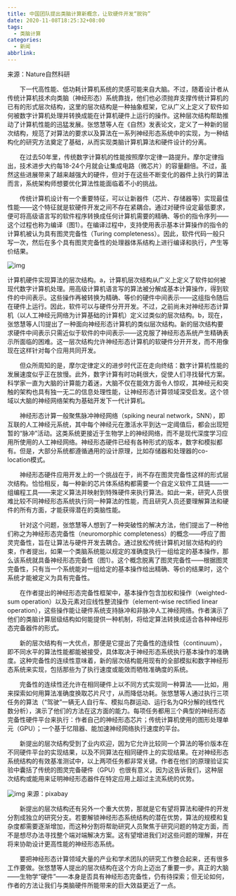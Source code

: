 ```yaml
---
title: 中国团队提出类脑计算新概念，让软硬件开发“脱钩”
date: 2020-11-08T18:25:32+08:00
tags:
  - 类脑计算
categories:
  - 新闻
abbrlink:
---
```


来源：Nature自然科研

　　下一代高性能、低功耗计算机系统的灵感可能来自大脑。不过，随着设计者从传统计算机技术向类脑（神经形态）系统靠拢，他们也必须抛弃支撑传统计算机的已有的形式层次结构，这里的层次结构是一种抽象框架，它从广义上定义了软件如何被数字计算机处理并转换成能在计算机硬件上运行的操作。这种层次结构帮助推动了计算机性能的迅猛发展。张悠慧等人在《自然》发表论文，定义了一种新的层次结构，规范了对算法的要求以及算法在一系列神经形态系统中的实现，为一种结构化的研究方法奠定了基础，从而实现类脑计算机算法和硬件设计的分离。

　　在过去50年里，传统数字计算机的性能按照摩尔定律一路提升。摩尔定律指出，技术进步大约每18-24个月就会让集成电路（微芯片）的容量翻倍。不过，虽然这些进展带来了越来越强大的硬件，但对于在这些不断变化的器件上执行的算法而言，系统架构师想要优化算法性能面临着不小的挑战。

　　传统计算机设计有一个重要特征，可以让新器件（芯片、存储器等）实现最佳性能——这个特征就是软硬件开发之间不存在紧耦合。通过对硬件设定最低要求，便可将高级语言写的软件程序转换成任何计算机需要的精确、等价的指令序列——这个过程也称为编译（图1）。在编译过程中，支持使用表示基本计算操作的指令的计算机被认为具有图灵完备性（Turing completeness）。因此，软件代码一般只写一次，然后在多个具有图灵完备性的处理器体系结构上进行编译和执行，产生等价结果。

![img](https://cdn.jsdelivr.net/gh/yakeing/Documentation@main/Hexo/images/6ba8-kcieywa2051963.jpg)

 计算机硬件实现算法的层次结构。a，计算机层次结构从广义上定义了软件如何被现代数字计算机处理。用高级计算机语言写的算法被分解成基本计算操作，得到软件的中间表示。这些操作再被转换为精确、等价的硬件中间表示——这组指令随后在硬件上运行。因此，软件可以与硬件分开开发。不过，之前尚未对神经形态计算机（以人工神经元网络为计算基础的计算机）定义过类似的层次结构。b，现在，张悠慧等人[1]提出了一种面向神经形态计算机的类似层次结构。新的层次结构要求硬件中间表示只需近似于软件的中间表示——这克服了神经形态系统产生精确表示所面临的困难。这一层次结构允许神经形态计算机的软硬件分开开发，而不用像现在这样针对每个应用共同开发。

　　但众所周知的是，摩尔定律定义的进步时代正在走向终结：数字计算机性能的发展速度似乎正在放慢。此外，数字计算有时功耗很大，促使人们寻找替代方案。科学家一直为大脑的计算能力着迷，大脑不仅在能效方面令人惊叹，其神经元和突触的架构也具有独一无二的信息处理性能，让神经形态计算领域深受启发。这个领域以大脑的神经网络架构为基础开发下一代计算机。

　　神经形态计算一般聚焦脉冲神经网络（spiking neural network，SNN），即互联的人工神经元系统，其中每个神经元在激活水平到达一定阈值后，都会出现短暂的“脉冲”活动。这类系统更接近于生物学上的神经网络，而不是现代深度学习应用所使用的人工神经网络。神经形态硬件已经有各种形式的版本，数字和模拟都有。但是，大部分系统都遵循通用的设计原理，比如存储器和处理器的co-location模式。

　　神经形态硬件应用开发上的一个挑战在于，尚不存在图灵完备性这样的形式层次结构。恰恰相反，每一种新的芯片体系结构都需要一个自定义软件工具链——一组编程工具——来定义算法并映射到特殊硬件来执行算法。如此一来，研究人员很难比较不同神经形态系统执行同一种算法的性能，而且研究人员还要理解算法和硬件的所有方面，才能获得潜在的类脑性能。

　　针对这个问题，张悠慧等人想到了一种突破性的解决方法，他们提出了一种他们称之为神经形态完备性（neuromorphic completeness）的概念——呼应了图灵完备性，旨在让算法与硬件开发去耦合。通过放松传统计算机对层次结构的约束，作者提出，如果一个类脑系统能以规定的准确度执行一组给定的基本操作，那么该系统就具备神经形态完备性（图1）。这个概念脱离了图灵完备性——根据图灵完备性，只有当一个系统能对一组给定的基本操作给出精确、等价的结果时，这个系统才能被定义为具有完备性。

　　在作者提出的神经形态完备性框架中，基本操作包含加权和操作（weighted-sum operation）以及元素对应线性整流操作（element-wise rectified linear operation），这些操作能让硬件系统支持脉冲和非脉冲人工神经网络。作者演示了他们的类脑计算层级结构如何能提供一种机制，将给定算法转换成适合各种神经形态完备器件的形式。

　　新的层次结构有一大优点，那便是它提出了完备性的连续性（continuum），即不同水平的算法性能都能被接受，具体取决于神经形态系统执行基本操作的准确度。这种完备性的连续性意味着，新的层次结构能用现有的全部模拟和数字神经形态系统来实现，包括那些为了执行速度或能效而牺牲准确度的系统。

　　完备性的连续性还允许在相同硬件上以不同方式实现同一种算法——比如，用来探索如何用算法准确度换取芯片尺寸，从而降低功耗。张悠慧等人通过执行三项任务的算法（“驾驶”一辆无人自行车、模拟鸟群运动、运行名为QR分解的线性代数分析），演示了他们的方法在这方面的能力。每项任务都用三个典型的神经形态完备性硬件平台来执行：作者自己的神经形态芯片；传统计算机使用的图形处理单元（GPU）；一个基于忆阻器、能加速神经网络执行速度的平台。

　　新提出的层次结构受到了业内欢迎，因为它允许比较同一个算法的等价版本在不同硬件平台的实现结果，以及不同算法在相同硬件上的实现结果。在对神经形态系统结构的有效基准测试中，以上两项任务都非常关键。作者在他们的原理验证实验中囊括了传统的图灵完备硬件（GPU）也很有意义，因为这告诉我们，这种层次结构或能用来证明神经形态器件在特定应用上超过主流系统的优势。

![img](https://cdn.jsdelivr.net/gh/yakeing/Documentation@main/Hexo/images/e649-kcieywa2052011.jpg)
来源：pixabay

　　新提出的层次结构还有另外一个重大优势，那就是它有望将算法和硬件的开发分割成独立的研究分支。若要解锁神经形态系统结构的潜在优势，算法的规模和复杂度都需要逐渐增加，而这种分割将帮助研究人员聚焦于研究问题的特定方面，而不是想尽办法寻找整个端对端解决方案。这有望增进我们对这些问题的理解，并在将来协助设计更高性能的神经形态系统。

　　要把神经形态计算领域大量的产业和学术团队的研究工作整合起来，还有很多工作要做。张悠慧等人提出的层次结构在这个方向上迈出了重要一步。真正的大脑——生物学“硬件”——本身是否具有神经形态完备性，仍有待探索；但无论如何，作者的方法让我们与类脑硬件所能带来的巨大效益更近了一点。